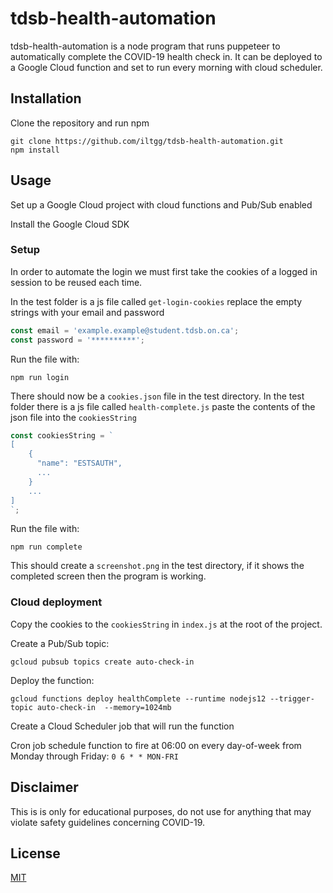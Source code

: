 # tdsb-health-automation

tdsb-health-automation is a node program that runs puppeteer to automatically complete the COVID-19 health check in. It can be deployed to a Google Cloud function and set to run every morning with cloud scheduler.

## Installation

Clone the repository and run npm

```
git clone https://github.com/iltgg/tdsb-health-automation.git
npm install
```

## Usage

Set up a Google Cloud project with cloud functions and Pub/Sub enabled


Install the Google Cloud SDK

### Setup

In order to automate the login we must first take the cookies of a logged in session to be reused each time.


In the test folder is a js file called `get-login-cookies` replace the empty strings with your email and password
```javascript
const email = 'example.example@student.tdsb.on.ca';
const password = '**********';
```

Run the file with:
```
npm run login
```
There should now be a `cookies.json` file in the test directory. 
In the test folder there is a js file called `health-complete.js` paste the contents of the json file into the `cookiesString`
```javascript
const cookiesString = `
[
    {
      "name": "ESTSAUTH",
      ...
    }
    ...
]
`;
```
Run the file with:
```
npm run complete
```
This should create a `screenshot.png` in the test directory, if it shows the completed screen then the program is working.

### Cloud deployment
Copy the cookies to the `cookiesString` in `index.js` at the root of the project.

Create a Pub/Sub topic:
```
gcloud pubsub topics create auto-check-in 
```
Deploy the function:
```
gcloud functions deploy healthComplete --runtime nodejs12 --trigger-topic auto-check-in  --memory=1024mb
```
Create a Cloud Scheduler job that will run the function

Cron job schedule function to fire at 06:00 on every day-of-week from Monday through Friday:  `0 6 * * MON-FRI`

## Disclaimer

This is is only for educational purposes, do not use for anything that may violate safety guidelines concerning COVID-19.

## License
[MIT](https://choosealicense.com/licenses/mit/)